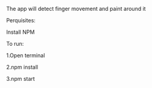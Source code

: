 The app will detect finger movement and paint around it

Perquisites: 

Install NPM

To run: 

1.Open terminal 

2.npm install 

3.npm start 
